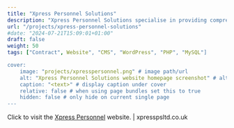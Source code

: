 ```yaml
---
title: "Xpress Personnel Solutions"
description: "Xpress Personnel Solutions specialise in providing comprehensive recruitment solutions that help businesses find the right candidates for their needs."
url: "/projects/xpress-personnel-solutions"
#date: "2024-07-21T15:09:01+01:00"
draft: false
weight: 50
tags: ["Contract", Website", "CMS", "WordPress", "PHP", "MySQL"]

cover:
    image: "projects/xpresspersonnel.png" # image path/url
    alt: "Xpress Personnel Solutions website homepage screenshot" # alt text
    caption: "<text>" # display caption under cover
    relative: false # when using page bundles set this to true
    hidden: false # only hide on current single page
---
```


Click to visit the [Xpress Personnel](https://xpresspsltd.co.uk) website. | xpresspsltd.co.uk
